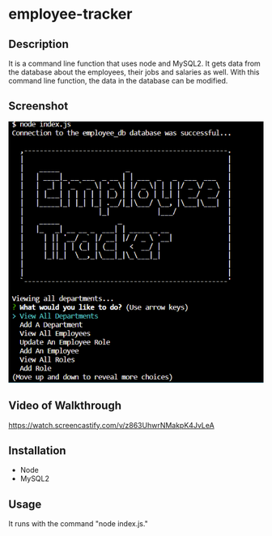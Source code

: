 # employee-tracker

## Description
It is a command line function that uses node and MySQL2. It gets data from the database about the employees, their jobs and salaries as well. With this command line function, the data in the database can be modified.

## Screenshot
![alt text](etracker.png)

## Video of Walkthrough
https://watch.screencastify.com/v/z863UhwrNMakpK4JvLeA

## Installation
- Node
- MySQL2

## Usage
It runs with the command "node index.js."